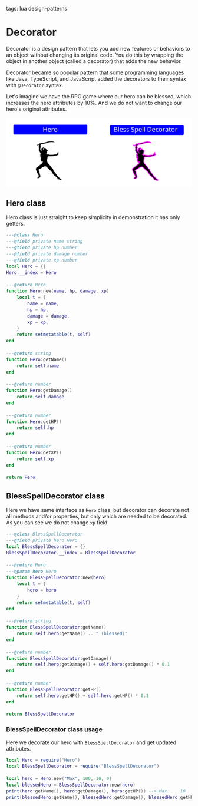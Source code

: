 <!-- Description: Decorator is a pattern in Lua that adds new behavior to objects by wrapping them in other objects without changing the original code. -->

tags: lua design-patterns

# Decorator

Decorator is a design pattern that lets you add new features or behaviors to an object without changing its original
code. You do this by wrapping the object in another object (called a decorator) that adds the new behavior.

Decorator became so popular pattern that some programming languages like Java, TypeScript, and JavaScript added
the decorators to their syntax with `@Decorator` syntax.

Let's imagine we have the RPG game where our hero can be blessed, which increases the hero attributes by 10%. And we do
not want to change our hero's original attributes.

![Decorator Scheme](/assets/img/dp-decorator.svg)

## Hero class

Hero class is just straight to keep simplicity in demonstration it has only getters.

```lua
---@class Hero
---@field private name string
---@field private hp number
---@field private damage number
---@field private xp number
local Hero = {}
Hero.__index = Hero

---@return Hero
function Hero:new(name, hp, damage, xp)
	local t = {
		name = name,
		hp = hp,
		damage = damage,
		xp = xp,
	}
	return setmetatable(t, self)
end

---@return string
function Hero:getName()
	return self.name
end

---@return number
function Hero:getDamage()
	return self.damage
end

---@return number
function Hero:getHP()
	return self.hp
end

---@return number
function Hero:getXP()
	return self.xp
end

return Hero
```

## BlessSpellDecorator class

Here we have same interface as `Hero` class, but decorator can decorate not all methods and/or properties, but only 
which are needed to be decorated. As you can see we do not change `xp` field.

```lua
---@class BlessSpellDecorator
---@field private hero Hero
local BlessSpellDecorator = {}
BlessSpellDecorator.__index = BlessSpellDecorator

---@return Hero
---@param hero Hero
function BlessSpellDecorator:new(hero)
	local t = {
		hero = hero
	}
	return setmetatable(t, self)
end

---@return string
function BlessSpellDecorator:getName()
	return self.hero:getName() .. " (blessed)"
end

---@return number
function BlessSpellDecorator:getDamage()
	return self.hero:getDamage() + self.hero:getDamage() * 0.1
end

---@return number
function BlessSpellDecorator:getHP()
	return self.hero:getHP() + self.hero:getHP() * 0.1
end

return BlessSpellDecorator
```

### BlessSpellDecorator class usage

Here we decorate our hero with `BlessSpellDecorator` and get updated attributes.

```lua
local Hero = require("Hero")
local BlessSpellDecorator = require("BlessSpellDecorator")

local hero = Hero:new("Max", 100, 10, 0)
local blessedHero = BlessSpellDecorator:new(hero)
print(hero:getName(), hero:getDamage(), hero:getHP()) --> Max     10      100
print(blessedHero:getName(), blessedHero:getDamage(), blessedHero:getHP()) --> Max (blessed)    11.0    110.0
```
